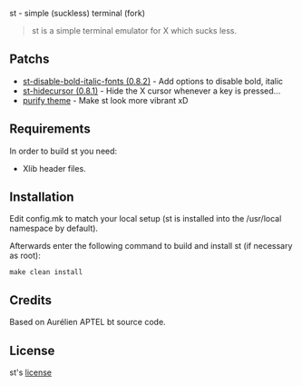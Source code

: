 st - simple (suckless) terminal (fork)
> st is a simple terminal emulator for X which sucks less.

## Patchs

- [st-disable-bold-italic-fonts (0.8.2)](https://st.suckless.org/patches/disable_bold_italic_fonts/) - Add options to disable bold, italic
- [st-hidecursor (0.8.1)](https://st.suckless.org/patches/hidecursor/) - Hide the X cursor whenever a key is pressed...
- [purify theme](https://github.com/kyoz/purify/tree/master/st) - Make st look more vibrant xD

## Requirements

In order to build st you need:

- Xlib header files.

## Installation

Edit config.mk to match your local setup (st is installed into the /usr/local namespace by default).

Afterwards enter the following command to build and install st (if necessary as root):

```
make clean install
```

## Credits
Based on Aurélien APTEL <aurelien dot aptel at gmail dot com> bt source code.

## License
st's [license](./LICENSE)
